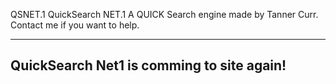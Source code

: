 QSNET.1
QuickSearch NET.1
A QUICK Search engine made by Tanner Curr.
Contact me if you want to help.

--------------------------------------------
QuickSearch Net1 is comming to site again!
--------------------------------------------
